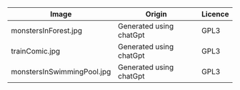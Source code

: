 | Image                      | Origin                  | Licence |
| -------------------------- | ----------------------- | ------- |
| monstersInForest.jpg       | Generated using chatGpt | GPL3    |
| trainComic.jpg             | Generated using chatGpt | GPL3    |
| monstersInSwimmingPool.jpg | Generated using chatGpt | GPL3    |

